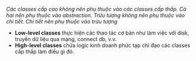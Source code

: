
*Các classes cấp cao không nên phụ thuộc vào các classes cấp thấp. Cả hai nên phụ thuộc vào abstraction. Trừu tượng không nên phụ thuộc vào chi tiết. Chi tiết nên phụ thuộc vào trừu tượng*


- **Low-level classes** thực hiện các thao tác cơ bản như làm việc với disk, truyền dữ liệu qua mạng, connect db, v.v.
- **High-level classes** chứa logic kinh doanh phức tạp chỉ đạo các classes cấp thấp làm điều gì đó.